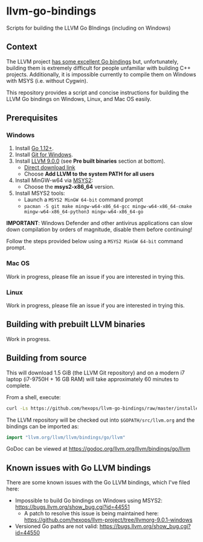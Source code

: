 # llvm-go-bindings

Scripts for building the LLVM Go BIndings (including on Windows)

## Context

The LLVM project [has some excellent Go bindings](https://github.com/llvm/llvm-project/tree/main/llvm/bindings/go) but, unfortunately, building them is extremely difficult for people unfamiliar with building C++ projects. Additionally, it is impossible currently to compile them on Windows with MSYS (i.e. without Cygwin).

This repository provides a script and concise instructions for building the LLVM Go bindings on Windows, Linux, and Mac OS easily.

## Prerequisites

### Windows

1. Install [Go 1.12+](https://golang.org/doc/install).
1. Install [Git for Windows](https://gitforwindows.org/).
1. Install [LLVM 9.0.0](http://releases.llvm.org/download.html#9.0.0) (see **Pre built binaries** section at bottom).
    - [Direct download link](http://releases.llvm.org/9.0.0/LLVM-9.0.0-win64.exe)
    - Choose **Add LLVM to the system PATH for all users**
1. Install MinGW-w64 via [MSYS2](http://www.msys2.org/):
    - Choose the **msys2-x86_64** version.
1. Install MSYS2 tools:
    - Launch a `MSYS2 MinGW 64-bit` command prompt
    - `pacman -S git make mingw-w64-x86_64-gcc mingw-w64-x86_64-cmake mingw-w64-x86_64-python3 mingw-w64-x86_64-go`

**IMPORTANT**: Windows Defender and other antivirus applications can slow down compilation by orders of magnitude, disable them before continuing!

Follow the steps provided below using a `MSYS2 MinGW 64-bit` command prompt.

### Mac OS

Work in progress, please file an issue if you are interested in trying this.

### Linux

Work in progress, please file an issue if you are interested in trying this.

## Building with prebuilt LLVM binaries

Work in progress.

## Building from source

This will download 1.5 GiB (the LLVM Git repository) and on a modern i7 laptop (i7-9750H + 16 GB RAM) will take approximately 60 minutes to complete.

From a shell, execute:

```sh
curl -Ls https://github.com/hexops/llvm-go-bindings/raw/master/installer.sh | sh
```

The LLVM repository will be checked out into `$GOPATH/src/llvm.org` and the bindings can be imported as:

```Go
import "llvm.org/llvm/llvm/bindings/go/llvm"
```

GoDoc can be viewed at https://godoc.org/llvm.org/llvm/bindings/go/llvm

## Known issues with Go LLVM bindings

There are some known issues with the Go LLVM bindings, which I've filed here:

- Impossible to build Go bindings on Windows using MSYS2: https://bugs.llvm.org/show_bug.cgi?id=44551
  - A patch to resolve this issue is being maintained here: https://github.com/hexops/llvm-project/tree/llvmorg-9.0.1-windows
- Versioned Go paths are not valid: https://bugs.llvm.org/show_bug.cgi?id=44550
